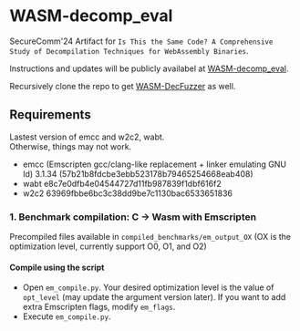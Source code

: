 # WASM-decomp_eval

SecureComm'24 Artifact for `Is This the Same Code? A Comprehensive Study of Decompilation Techniques for WebAssembly Binaries`.

Instructions and updates will be publicly availabel at [WASM-decomp_eval](https://github.com/spencerwuwu/WASM-decomp_eval).

Recursively clone the repo to get [WASM-DecFuzzer](https://github.com/spencerwuwu/WASM-DecFuzzer.git) as well.

## Requirements
Lastest version of emcc and w2c2, wabt.   
Otherwise, things may not work.

- emcc (Emscripten gcc/clang-like replacement + linker emulating GNU ld) 3.1.34 (57b21b8fdcbe3ebb523178b79465254668eab408)
- wabt e8c7e0dfb4e04544727d11fb987839f1dbf616f2
- w2c2 63969fbbe6bc3c38dd9be7c1130bac6533651836

### 1. Benchmark compilation: C -> Wasm with Emscripten
Precompiled files available in `compiled_benchmarks/em_output_OX` (OX is the optimization level, currently support O0, O1, and O2)
#### Compile using the script
- Open `em_compile.py`. Your desired optimization level is the value of `opt_level` (may update the argument version later). 
If you want to add extra Emscripten flags, modify `em_flags`.
- Execute `em_compile.py`. 
